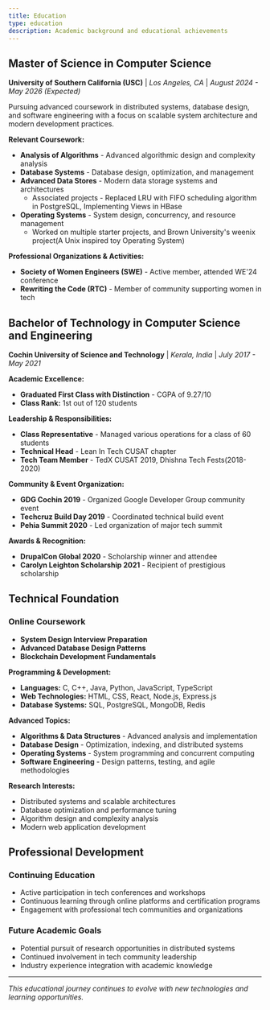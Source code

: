 ```yaml
---
title: Education
type: education
description: Academic background and educational achievements
---
```


## Master of Science in Computer Science
**University of Southern California (USC)** | *Los Angeles, CA* | *August 2024 - May 2026 (Expected)*

Pursuing advanced coursework in distributed systems, database design, and software engineering with a focus on scalable system architecture and modern development practices.

**Relevant Coursework:**
- **Analysis of Algorithms** - Advanced algorithmic design and complexity analysis
- **Database Systems** - Database design, optimization, and management
- **Advanced Data Stores** - Modern data storage systems and architectures
    - Associated projects - Replaced LRU with FIFO scheduling algorithm in PostgreSQL, Implementing Views in HBase
- **Operating Systems** - System design, concurrency, and resource management
    - Worked on multiple starter projects, and Brown University's weenix project(A Unix inspired toy Operating System)

**Professional Organizations & Activities:**
- **Society of Women Engineers (SWE)** - Active member, attended WE'24 conference
- **Rewriting the Code (RTC)** - Member of community supporting women in tech

## Bachelor of Technology in Computer Science and Engineering
**Cochin University of Science and Technology** | *Kerala, India* | *July 2017 - May 2021*

**Academic Excellence:**
- **Graduated First Class with Distinction** - CGPA of 9.27/10
- **Class Rank:** 1st out of 120 students

**Leadership & Responsibilities:**
- **Class Representative** - Managed various operations for a class of 60 students
- **Technical Head** - Lean In Tech CUSAT chapter
- **Tech Team Member** - TedX CUSAT 2019, Dhishna Tech Fests(2018-2020)

**Community & Event Organization:**
- **GDG Cochin 2019** - Organized Google Developer Group community event
- **Techcruz Build Day 2019** - Coordinated technical build event
- **Pehia Summit 2020** - Led organization of major tech summit

**Awards & Recognition:**
- **DrupalCon Global 2020** - Scholarship winner and attendee
- **Carolyn Leighton Scholarship 2021** - Recipient of prestigious scholarship

## Technical Foundation

### Online Coursework
- **System Design Interview Preparation**
- **Advanced Database Design Patterns**
- **Blockchain Development Fundamentals**

**Programming & Development:**
- **Languages:** C, C++, Java, Python, JavaScript, TypeScript
- **Web Technologies:** HTML, CSS, React, Node.js, Express.js
- **Database Systems:** SQL, PostgreSQL, MongoDB, Redis

**Advanced Topics:**
- **Algorithms & Data Structures** - Advanced analysis and implementation
- **Database Design** - Optimization, indexing, and distributed systems
- **Operating Systems** - System programming and concurrent computing
- **Software Engineering** - Design patterns, testing, and agile methodologies

**Research Interests:**
- Distributed systems and scalable architectures
- Database optimization and performance tuning
- Algorithm design and complexity analysis
- Modern web application development

## Professional Development

### Continuing Education
- Active participation in tech conferences and workshops
- Continuous learning through online platforms and certification programs
- Engagement with professional tech communities and organizations

### Future Academic Goals
- Potential pursuit of research opportunities in distributed systems
- Continued involvement in tech community leadership
- Industry experience integration with academic knowledge

---

*This educational journey continues to evolve with new technologies and learning opportunities.* 